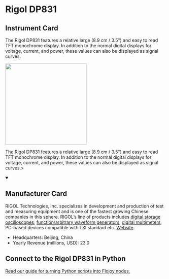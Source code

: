 
# Rigol DP831

## Instrument Card

<div className="flex">

<div>

The Rigol DP831 features a relative large (8.9 cm / 3.5") and easy to read TFT monochrome display. In addition to the normal digital displays for voltage, current, and power, these values can also be displayed as signal curves.

</div>

<img width="256" src="https://v5.airtableusercontent.com/v1/19/19/1691539200000/NFtGSUbXj6Y6fJ_m-tqABA/D8Mp79S1c0NjEciwsI1Jvaqjtn2LGubrYmm4KdakDkMbAJjkEYvhn3cP5ewP_91MZrUkpEdULUKD6WColnFxMIkjtcboXt1CjgbsSS9W8xU/pt6-ON5ddmbouvU1KGAEcOAwJNFVlMO6bf8IkY4Aing"/>

</div>

The Rigol DP831 features a relative large (8.9 cm / 3.5") and easy to read TFT monochrome display. In addition to the normal digital displays for voltage, current, and power, these values can also be displayed as signal curves.>

<details open>
<summary><h2>Manufacturer Card</h2></summary>

RIGOL Technologies, Inc. specializes in development and production of test and measuring equipment and is one of the fastest growing Chinese companies in this sphere.
RIGOL’s line of products includes [digital storage oscilloscopes](https://www.tmatlantic.com/e-store/index.php?SECTION_ID=227), [function/arbitrary waveform generators](https://www.tmatlantic.com/e-store/index.php?SECTION_ID=230), [digital multimeters](https://www.tmatlantic.com/e-store/index.php?SECTION_ID=233), PC-based devices compatible with LXI standard etc. <a href="https://www.rigol.com/">Website</a>.

<ul>
  <li>Headquarters: Beijing, China</li>
  <li>Yearly Revenue (millions, USD): 23.0</li>
</ul>
</details>

## Connect to the Rigol DP831 in Python

[Read our guide for turning Python scripts into Flojoy nodes.](https://docs.flojoy.ai/custom-nodes/creating-custom-node/)


